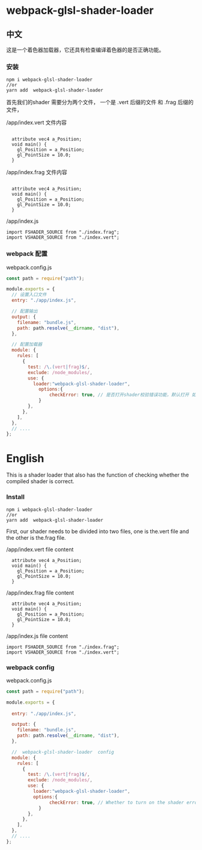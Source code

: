 # webpack-glsl-shader-loader

## 中文

这是一个着色器加载器，它还具有检查编译着色器的是否正确功能。

### 安装 

```
npm i webpack-glsl-shader-loader
//or
yarn add  webpack-glsl-shader-loader
```







首先我们的shader 需要分为两个文件， 一个是 .vert 后缀的文件 和  .frag 后缀的文件，

/app/index.vert 文件内容

```

  attribute vec4 a_Position;
  void main() {
    gl_Position = a_Position;
    gl_PointSize = 10.0; 
  } 

```



  /app/index.frag 文件内容

```

  attribute vec4 a_Position;
  void main() {
    gl_Position = a_Position;
    gl_PointSize = 10.0; 
  } 

```





/app/index.js

```
import FSHADER_SOURCE from "./index.frag";
import VSHADER_SOURCE from "./index.vert";

```





 

### webpack 配置

 webpack.config.js

```javascript
const path = require("path");

module.exports = {
  // 设置入口文件
  entry: "./app/index.js",

  // 配置输出
  output: {
    filename: "bundle.js",
    path: path.resolve(__dirname, "dist"),
  },

  // 配置加载器
  module: {
    rules: [
      {
        test: /\.(vert|frag)$/,
        exclude: /node_modules/,
        use: {
          loader:"webpack-glsl-shader-loader",
            options:{
                checkError: true, // 是否打开shader校验错误功能，默认打开 如果你觉得编译速度很慢，可以把它关闭
            }
        },
      },
    ],
  },
  // ....
};

```

 

# English

This is a shader loader that also has the function of checking whether the compiled shader is correct.

### Install 

```
npm i webpack-glsl-shader-loader
//or
yarn add  webpack-glsl-shader-loader
```







First, our shader needs to be divided into two files, one is the.vert file and the other is the.frag file.

/app/index.vert  file content

```
  attribute vec4 a_Position;
  void main() {
    gl_Position = a_Position;
    gl_PointSize = 10.0; 
  } 

```



  /app/index.frag  file content

```
  attribute vec4 a_Position;
  void main() {
    gl_Position = a_Position;
    gl_PointSize = 10.0; 
  } 

```





/app/index.js file content

```
import FSHADER_SOURCE from "./index.frag";
import VSHADER_SOURCE from "./index.vert";

```





 

### webpack config

 webpack.config.js

```javascript
const path = require("path");

module.exports = {
  
  entry: "./app/index.js",

  output: {
    filename: "bundle.js",
    path: path.resolve(__dirname, "dist"),
  },

  //  webpack-glsl-shader-loader  config
  module: {
    rules: [
      {
        test: /\.(vert|frag)$/,
        exclude: /node_modules/,
        use: {
          loader:"webpack-glsl-shader-loader",
          options:{
                checkError: true, // Whether to turn on the shader error checking function, which is turned on by default if you feel that the compilation speed is slow, you can turn it off 
            }
        },
      },
    ],
  },
  // ....
};

```

